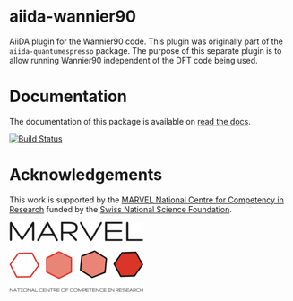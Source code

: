 # aiida-wannier90
AiiDA plugin for the Wannier90 code. This plugin was originally part of the ``aiida-quantumespresso`` package. The purpose of this separate plugin is to allow running Wannier90 independent of the DFT code being used.

# Documentation
The documentation of this package is available on [read the docs](http://aiida-wannier90.readthedocs.io/en/latest/).

[![Build Status](https://travis-ci.org/aiidateam/aiida-wannier90.svg?branch=master)](https://travis-ci.org/aiidateam/aiida-wannier90)

# Acknowledgements

This work is supported by the [MARVEL National Centre for Competency in                                  
Research](<http://nccr-marvel.ch>) funded by the [Swiss National
Science Foundation](<http://www.snf.ch/en>).

![MARVEL](miscellaneous/logos/MARVEL.png)   
